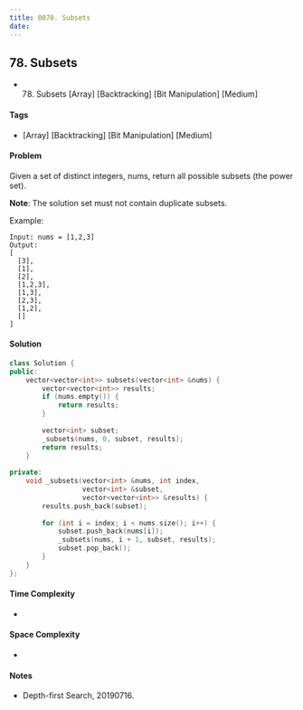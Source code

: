 ```yaml
---
title: 0078. Subsets
date: 
---
```


## 78. Subsets
- 78. Subsets [Array] [Backtracking] [Bit Manipulation] [Medium]

#### Tags
- [Array] [Backtracking] [Bit Manipulation] [Medium]

#### Problem
Given a set of distinct integers, nums, return all possible subsets (the power set).

**Note**: The solution set must not contain duplicate subsets.

Example:

    Input: nums = [1,2,3]
    Output:
    [
      [3],
      [1],
      [2],
      [1,2,3],
      [1,3],
      [2,3],
      [1,2],
      []
    ]

#### Solution
``` C++
class Solution {
public:
    vector<vector<int>> subsets(vector<int> &nums) {
        vector<vector<int>> results;
        if (nums.empty()) {
            return results;
        }
        
        vector<int> subset;
        _subsets(nums, 0, subset, results);
        return results;
    }
    
private:
    void _subsets(vector<int> &nums, int index, 
                  vector<int> &subset, 
                  vector<vector<int>> &results) {
        results.push_back(subset);
        
        for (int i = index; i < nums.size(); i++) {
            subset.push_back(nums[i]);
            _subsets(nums, i + 1, subset, results);
            subset.pop_back();
        }
    }
};
```

#### Time Complexity
- 

#### Space Complexity
- 

#### Notes
- Depth-first Search, 20190716.
